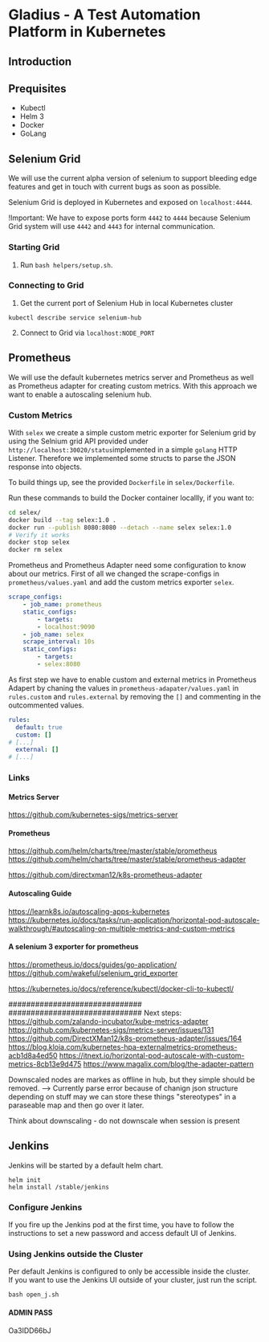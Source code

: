 # Gladius - A Test Automation Platform in Kubernetes

## Introduction

## Prequisites

* Kubectl
* Helm 3
* Docker
* GoLang

## Selenium Grid
We will use the current alpha version of selenium to support bleeding edge features and get in touch with current bugs as soon as possible.

Selenium Grid is deployed in Kubernetes and exposed on `localhost:4444`.

!Important: We have to expose ports form `4442` to `4444` because Selenium Grid system will use `4442` and `4443` for internal communication.

### Starting Grid

1. Run `bash helpers/setup.sh`.

### Connecting to Grid

1. Get the current port of Selenium Hub in local Kubernetes cluster
````
kubectl describe service selenium-hub
````
2. Connect to Grid via `localhost:NODE_PORT`

## Prometheus

We will use the default kubernetes metrics server and Prometheus as well as Prometheus adapter for creating custom metrics. 
With this approach we want to enable a autoscaling selenium hub.

### Custom Metrics
With `selex` we create a simple custom metric exporter for Selenium grid by using the Selnium grid API provided under `http://localhost:30020/status`implemented in a simple `golang` HTTP Listener. Therefore we implemented some structs to parse the JSON response into objects. 

To build things up, see the provided `Dockerfile` in `selex/Dockerfile`.

Run these commands to build the Docker container locallly, if you want to:
````bash
cd selex/
docker build --tag selex:1.0 .
docker run --publish 8080:8080 --detach --name selex selex:1.0 
# Verify it works
docker stop selex
docker rm selex
````

Prometheus and Prometheus Adapter need some configuration to know about our metrics.
First of all we changed the scrape-configs in `prometheus/values.yaml` and add the custom metrics exporter `selex`.
````yaml
scrape_configs:
    - job_name: prometheus
    static_configs:
        - targets:
        - localhost:9090
    - job_name: selex
    scrape_interval: 10s
    static_configs:
        - targets:
        - selex:8080
````

As first step we have to enable custom and external metrics in Prometheus Adapert by chaning the values in `prometheus-adapater/values.yaml` in `rules.custom` and `rules.external` by removing the `[]` and commenting in the outcommented values. 
````yaml
rules:
  default: true
  custom: []
# [...]
  external: []
# [...]
````

### Links
#### Metrics Server
https://github.com/kubernetes-sigs/metrics-server

#### Prometheus
https://github.com/helm/charts/tree/master/stable/prometheus
https://github.com/helm/charts/tree/master/stable/prometheus-adapter

https://github.com/directxman12/k8s-prometheus-adapter

#### Autoscaling Guide
https://learnk8s.io/autoscaling-apps-kubernetes
https://kubernetes.io/docs/tasks/run-application/horizontal-pod-autoscale-walkthrough/#autoscaling-on-multiple-metrics-and-custom-metrics

#### A selenium 3 exporter for prometheus
https://prometheus.io/docs/guides/go-application/
https://github.com/wakeful/selenium_grid_exporter



https://kubernetes.io/docs/reference/kubectl/docker-cli-to-kubectl/

##############################
##############################
Next steps:
https://github.com/zalando-incubator/kube-metrics-adapter
https://github.com/kubernetes-sigs/metrics-server/issues/131
https://github.com/DirectXMan12/k8s-prometheus-adapter/issues/164
https://blog.kloia.com/kubernetes-hpa-externalmetrics-prometheus-acb1d8a4ed50
https://itnext.io/horizontal-pod-autoscale-with-custom-metrics-8cb13e9d475
https://www.magalix.com/blog/the-adapter-pattern

Downscaled nodes are markes as offline in hub, but they simple should be removed.
--> Currently parse error because of chanign json structure depending on stuff
may we can store these things "stereotypes" in a paraseable map and then go over it later.

Think about downscaling - do not downscale when session is present


## Jenkins

Jenkins will be started by a default helm chart. 
````
helm init
helm install /stable/jenkins
````

### Configure Jenkins
If you fire up the Jenkins pod at the first time, you have to follow the instructions to set a new password and access default UI of Jenkins. 

### Using Jenkins outside the Cluster
Per default Jenkins is configured to only be accessible inside the cluster.  
If you want to use the Jenkins UI outside of your cluster, just run the script.

````
bash open_j.sh
````

#### ADMIN PASS
Oa3IDD66bJ

